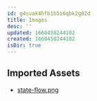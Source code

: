 ```yaml
---
id: g4svak4hfb1b5i6qbk2g82d
title: Images
desc: ''
updated: 1660458244102
created: 1660458244102
isDir: true
---
```

## Imported Assets
- [state-flow.png](/assets/state-flow-4nl1zrpqeql9.png)